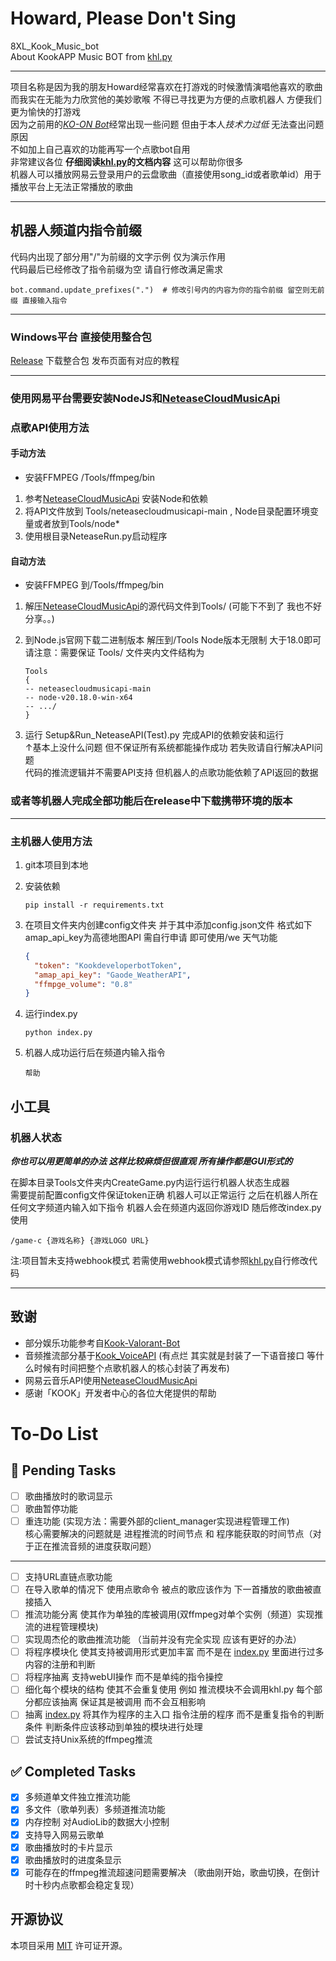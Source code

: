 # Howard, Please Don't Sing

8XL_Kook_Music_bot  
About KookAPP Music BOT from [khl.py](https://github.com/TWT233/khl.py)

***

项目名称是因为我的朋友Howard经常喜欢在打游戏的时候激情演唱他喜欢的歌曲  
而我实在无能为力欣赏他的美妙歌喉 不得已寻找更为方便的点歌机器人 方便我们更为愉快的打游戏  
因为之前用的[*KO-ON Bot*](https://github.com/Gunale0926/KO-ON-Bot)经常出现一些问题 但由于本人*技术力过低*
无法查出问题原因  
不如加上自己喜欢的功能再写一个点歌bot自用  
非常建议各位 **仔细阅读[khl.py](https://github.com/TWT233/khl.py)的文档内容** 这可以帮助你很多  
机器人可以播放网易云登录用户的云盘歌曲（直接使用song_id或者歌单id）用于播放平台上无法正常播放的歌曲
***

## 机器人频道内指令前缀

代码内出现了部分用"/"为前缀的文字示例 仅为演示作用  
代码最后已经修改了指令前缀为空 请自行修改满足需求

```shell
bot.command.update_prefixes(".")  # 修改引号内的内容为你的指令前缀 留空则无前缀 直接输入指令
```

---

### Windows平台 直接使用整合包

[Release](https://github.com/e8xl/Howard_Please_Dont_Sing/releases) 下载整合包 发布页面有对应的教程

---

### 使用网易平台需要安装NodeJS和[NeteaseCloudMusicApi](https://gitlab.com/Binaryify/neteasecloudmusicapi)

### 点歌API使用方法

#### 手动方法

- 安装FFMPEG /Tools/ffmpeg/bin

1. 参考[NeteaseCloudMusicApi](https://gitlab.com/Binaryify/neteasecloudmusicapi) 安装Node和依赖
2. 将API文件放到 Tools/neteasecloudmusicapi-main , Node目录配置环境变量或者放到Tools/node*
3. 使用根目录NeteaseRun.py启动程序

#### 自动方法

- 安装FFMPEG 到/Tools/ffmpeg/bin

1. 解压[NeteaseCloudMusicApi](https://gitlab.com/Binaryify/neteasecloudmusicapi)的源代码文件到Tools/ (可能下不到了
   我也不好分享。。)
2. 到Node.js官网下载二进制版本 解压到/Tools Node版本无限制 大于18.0即可  
   请注意：需要保证 Tools/ 文件夹内文件结构为

   ```shell
   Tools  
   {   
   -- neteasecloudmusicapi-main  
   -- node-v20.18.0-win-x64  
   -- .../  
   }
   ```

3. 运行 Setup&Run_NeteaseAPI(Test).py 完成API的依赖安装和运行  
   ↑基本上没什么问题 但不保证所有系统都能操作成功 若失败请自行解决API问题  
   代码的推流逻辑并不需要API支持 但机器人的点歌功能依赖了API返回的数据

### 或者等机器人完成全部功能后在release中下载携带环境的版本

---

### 主机器人使用方法

1. git本项目到本地

2. 安装依赖

   ```shell
   pip install -r requirements.txt
   ```

3. 在项目文件夹内创建config文件夹 并于其中添加config.json文件 格式如下\
   amap_api_key为高德地图API 需自行申请 即可使用/we 天气功能

   ```json
   {
     "token": "KookdeveloperbotToken",
     "amap_api_key": "Gaode_WeatherAPI",
     "ffmpge_volume": "0.8"
   }
   ```

4. 运行index.py

   ```shell
   python index.py
   ```

5. 机器人成功运行后在频道内输入指令

   ```shell
   帮助
   ```

## 小工具

### 机器人状态

***你也可以用更简单的办法 这样比较麻烦但很直观 所有操作都是GUI形式的***

在脚本目录Tools文件夹内CreateGame.py内运行运行机器人状态生成器  
需要提前配置config文件保证token正确 机器人可以正常运行
之后在机器人所在任何文字频道内输入如下指令 机器人会在频道内返回你游戏ID 随后修改index.py使用

```shell
/game-c {游戏名称} {游戏LOGO URL}
```

注:项目暂未支持webhook模式 若需使用webhook模式请参照[khl.py](https://github.com/TWT233/khl.py)自行修改代码


---

## 致谢

- 部分娱乐功能参考自[Kook-Valorant-Bot](https://github.com/Valorant-Shop-CN/Kook-Valorant-Bot)
- 音频推流部分基于[Kook_VoiceAPI](https://github.com/e8xl/Kook_VoiceAPI) (有点烂 其实就是封装了一下语音接口
  等什么时候有时间把整个点歌机器人的核心封装了再发布)
- 网易云音乐API使用[NeteaseCloudMusicApi](https://github.com/Binaryify/NeteaseCloudMusicApi)
- 感谢「KOOK」开发者中心的各位大佬提供的帮助

# To-Do List

## 📝 Pending Tasks

- [ ] 歌曲播放时的歌词显示
- [ ] 歌曲暂停功能
- [ ] 重连功能 (实现方法：需要外部的client_manager实现进程管理工作)  
  核心需要解决的问题就是 进程推流的时间节点 和 程序能获取的时间节点（对于正在推流音频的进度获取问题）

---

- [ ] 支持URL直链点歌功能
- [ ] 在导入歌单的情况下 使用点歌命令 被点的歌应该作为 下一首播放的歌曲被直接插入
- [ ] 推流功能分离 使其作为单独的库被调用(双ffmpeg对单个实例（频道）实现推流的进程管理模块)
- [ ] 实现周杰伦的歌曲推流功能 （当前并没有完全实现 应该有更好的办法）
- [ ] 将程序模块化 使其支持被调用形式更加丰富 而不是在 [index.py](index.py) 里面进行过多内容的注册和判断
- [ ] 将程序抽离 支持webUI操作 而不是单纯的指令操控
- [ ] 细化每个模块的结构 使其不会重复使用 例如 推流模块不会调用khl.py 每个部分都应该抽离 保证其是被调用 而不会互相影响
- [ ] 抽离 [index.py](index.py) 将其作为程序的主入口 指令注册的程序 而不是重复指令的判断条件 判断条件应该移动到单独的模块进行处理
- [ ] 尝试支持Unix系统的ffmpeg推流

## ✅ Completed Tasks

- [x] 多频道单文件独立推流功能
- [x] 多文件（歌单列表）多频道推流功能
- [x] 内存控制 对AudioLib的数据大小控制
- [x] 支持导入网易云歌单
- [x] 歌曲播放时的卡片显示
- [x] 歌曲播放时的进度条显示
- [x] 可能存在的ffmpeg推流超速问题需要解决 （歌曲刚开始，歌曲切换，在倒计时十秒内点歌都会稳定复现）

## 开源协议

本项目采用 [MIT](LICENSE) 许可证开源。

